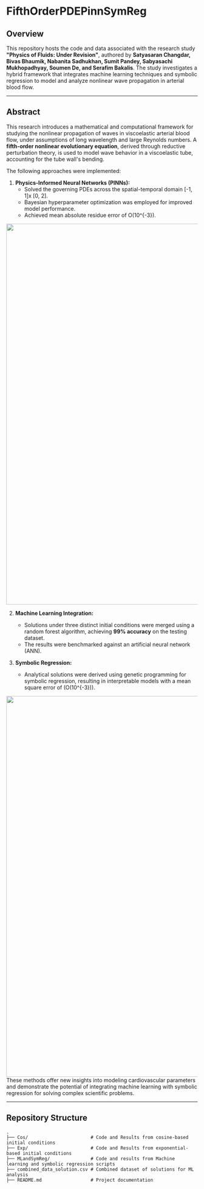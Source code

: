 # FifthOrderPDEPinnSymReg

## Overview

This repository hosts the code and data associated with the research study **"Physics of Fluids: Under Revision"**, authored by **Satyasaran Changdar, Bivas Bhaumik, Nabanita Sadhukhan, Sumit Pandey, Sabyasachi Mukhopadhyay, Soumen De, and Serafim Bakalis**. The study investigates a hybrid framework that integrates machine learning techniques and symbolic regression to model and analyze nonlinear wave propagation in arterial blood flow.

---

## Abstract

This research introduces a mathematical and computational framework for studying the nonlinear propagation of waves in viscoelastic arterial blood flow, under assumptions of long wavelength and large Reynolds numbers. A **fifth-order nonlinear evolutionary equation**, derived through reductive perturbation theory, is used to model wave behavior in a viscoelastic tube, accounting for the tube wall's bending.

The following approaches were implemented:

1. **Physics-Informed Neural Networks (PINNs):**
   - Solved the governing PDEs across the spatial-temporal domain [-1, 1]x [0, 2].
   - Bayesian hyperparameter optimization was employed for improved model performance.
   - Achieved mean absolute residue error of O(10^{-3}).
<img src="https://github.com/satyasaran/FifthOrderPDEPinnSymReg/blob/main/pinn.png" hight= "300" width="1000"/>

2. **Machine Learning Integration:**
   - Solutions under three distinct initial conditions were merged using a random forest algorithm, achieving **99% accuracy** on the testing dataset.
   - The results were benchmarked against an artificial neural network (ANN).

3. **Symbolic Regression:**
   - Analytical solutions were derived using genetic programming for symbolic regression, resulting in interpretable models with a mean square error of \(O(10^{-3})\).
<img src="https://github.com/satyasaran/FifthOrderPDEPinnSymReg/blob/main/Highlight%20Image.jpeg" hight= "300" width="1000"/>
These methods offer new insights into modeling cardiovascular parameters and demonstrate the potential of integrating machine learning with symbolic regression for solving complex scientific problems.

---

## Repository Structure

```plaintext
.
├── Cos/                       # Code and Results from cosine-based initial conditions
├── Exp/                       # Code and Results from exponential-based initial conditions
├── MLandSymReg/               # Code and results from Machine learning and symbolic regression scripts
├── combined_data_solution.csv # Combined dataset of solutions for ML analysis
├── README.md                  # Project documentation
